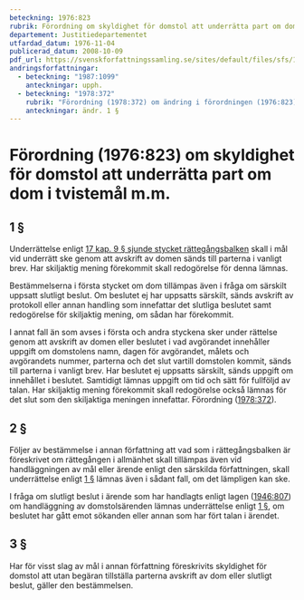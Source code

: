 ```yaml
---
beteckning: 1976:823
rubrik: Förordning om skyldighet för domstol att underrätta part om dom i tvistemål m.m.
departement: Justitiedepartementet
utfardad_datum: 1976-11-04
publicerad_datum: 2008-10-09
pdf_url: https://svenskforfattningssamling.se/sites/default/files/sfs/1976-11/SFS1976-823.pdf
andringsforfattningar:
  - beteckning: "1987:1099"
    anteckningar: upph.
  - beteckning: "1978:372"
    rubrik: "Förordning (1978:372) om ändring i förordningen (1976:823) om skyldighet för domstol att underrätta part om dom i tvistemål m.m."
    anteckningar: ändr. 1 §
---
```


# Förordning (1976:823) om skyldighet för domstol att underrätta part om dom i tvistemål m.m.

## 1 §

Underrättelse enligt [17 kap. 9 § sjunde stycket rättegångsbalken](https://selex.se/eli/sfs/1942/740#kap17.9) skall i mål vid underrätt ske genom att avskrift av domen sänds till parterna i vanligt brev. Har skiljaktig mening förekommit skall redogörelse för denna lämnas.

Bestämmelserna i första stycket om dom tillämpas även i fråga om särskilt uppsatt slutligt beslut.  Om beslutet  ej har uppsatts särskilt, sänds avskrift av protokoll  eller annan handling som innefattar det slutliga beslutet samt redogörelse för skiljaktig mening, om sådan har förekommit.

I annat fall än som avses i första och andra styckena sker under rättelse genom att avskrift av domen eller beslutet  i vad avgörandet innehåller uppgift om domstolens namn, dagen för avgörandet, målets och avgörandets nummer, parterna  och det slut vartill domstolen kommit, sänds till  parterna i vanligt brev.  Har beslutet ej uppsatts särskilt, sänds uppgift om  innehållet i beslutet. Samtidigt lämnas uppgift om tid och sätt för fullföljd av talan. Har skiljaktig mening förekommit skall redogörelse också lämnas för det slut som den skiljaktiga meningen innefattar. Förordning ([1978:372](https://selex.se/eli/sfs/1978/372)).

## 2 §

Följer av bestämmelse i annan författning att vad som i rättegångsbalken är föreskrivet om rättegången i allmänhet skall tillämpas även vid handläggningen av mål eller ärende enligt den särskilda författningen, skall underrättelse enligt [1 §](#1) lämnas även i sådant fall, om det lämpligen kan ske.

I fråga om slutligt beslut i ärende som har handlagts enligt lagen ([1946:807](https://selex.se/eli/sfs/1946/807)) om handläggning av domstolsärenden lämnas underrättelse enligt [1 §](#1), om beslutet har gått emot sökanden eller annan som har fört talan i ärendet.

## 3 §

Har för visst slag av mål i annan författning föreskrivits skyldighet för domstol att utan begäran tillställa parterna avskrift av dom eller slutligt beslut, gäller den bestämmelsen.